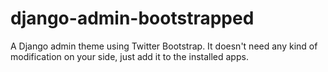 django-admin-bootstrapped
=========================

A Django admin theme using Twitter Bootstrap. It doesn't need any kind of modification on your side, just add it to the installed apps.